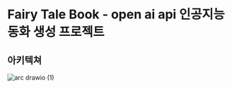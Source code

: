 # Fairy Tale Book - open ai api 인공지능 동화 생성 프로젝트

## 아키텍쳐


![arc drawio (1)](https://github.com/Leejaeyeop/ai_fairy_tale_book/assets/93045720/88a89a6b-3270-4e2d-9388-1facab12f4f3)
